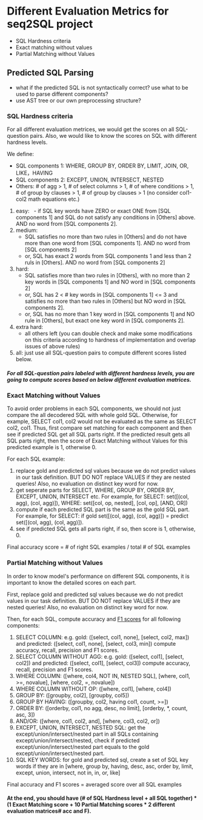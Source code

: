 # Different Evaluation Metrics for seq2SQL project

- SQL Hardness criteria
- Exact matching without values
- Partial Matching without Values

## Predicted SQL Parsing

- what if the predicted SQL is not syntactically correct? use what to be used to parse different components?
- use AST tree or our own preprocessing structure?


### SQL Hardness criteria

For all different evaluation metrices, we would get the scores on all SQL-question pairs. Also, we would like to know the scores
on SQL with different hardness levels.

We define:
- SQL components 1: WHERE, GROUP BY, ORDER BY, LIMIT, JOIN, OR, LIKE，HAVING
- SQL components 2: EXCEPT, UNION, INTERSECT, NESTED
- Others: # of agg > 1, # of select columns > 1, # of where conditions > 1, # of group by clauses > 1, # of group by clauses > 1 (no consider col1-col2 math equations etc.)

1. easy: 
   - if SQL key words have ZERO or exact ONE from [SQL components 1] and SQL do not satisfy any conditions in [Others] above. AND no word from [SQL components 2].
2. medium: 
   - SQL satisfies no more than two rules in [Others] and do not have more than one word from [SQL components 1]. AND no word from [SQL components 2]
   - or, SQL has exact 2 words from SQL components 1 and less than 2 ruls in [Others]. AND no word from [SQL components 2]
3. hard: 
   - SQL satisfies more than two rules in [Others], with no more than 2 key words in [SQL components 1] and NO word in [SQL components 2]
   - or, SQL has 2 < # key words in [SQL components 1] <= 3 and satisfies no more than two rules in [Others] but NO word in [SQL components 2].
   - or, SQL has no more than 1 key word in [SQL components 1] and NO rule in [Others], but exact one key word in [SQL components 2].
4. extra hard:
   - all others left (you can double check and make some modifications on this criteria according to hardness of implementation and overlap issues of above rules)
5. all: just use all SQL-question pairs to compute different scores listed below.

##### For all SQL-question pairs labeled with different hardness levels, you are going to compute scores based on below different evaluation matrices.

### Exact Matching without Values

To avoid order problems in each SQL components, we should not just compare the all decodered SQL with whole gold SQL.
Otherwise, for example, SELECT col1, col2 would not be evaluated as the same as SELECT col2, col1. Thus, first compare
set matching for each component and then see if predicted SQL get all SQL parts right. If the predicted result gets all
SQL parts right, then the score of Exact Matching without Values for this predicted example is 1, otherwise 0.

For each SQL example:
1. replace gold and predicted sql values because we do not predict values in our task definition. BUT DO NOT replace VALUES if they are nested queries! Also, no evaluation on distinct key word for now.
2. get seperate parts for SELECT, WHERE, GROUP BY, ORDER BY, EXCEPT, UNION, INTERSECT etc. For example, for SELECT: set([(col, agg), (col, agg)]), WHERE: set([col, op, nested], [col, op], [AND, OR])
3. compute if each predicted SQL part is the same as the gold SQL part. For example, for SELECT: if gold set([(col, agg), (col, agg)]) = predict set([(col, agg), (col, agg)]).
4. see if predicted SQL gets all parts right, if so, then score is 1, otherwise, 0.

Final accuracy score = # of right SQL examples / total # of SQL examples

### Partial Matching without Values

In order to know model's performance on different SQL components, it is important to know the detailed scores on each part.

First, replace gold and predicted sql values because we do not predict values in our task definition. BUT DO NOT replace VALUES if they are nested queries! Also, no evaluation on distinct key word for now.

Then, for each SQL, compute accuracy and [F1 scores](https://en.wikipedia.org/wiki/F1_score) for all following components:

1. SELECT COLUMN: e.g. gold: ([select, col1, none], [select, col2, max]) and predicted: ([select, col1, none], [select, col3, min]) compute accuracy, recall, precision and F1 scores.
2. SELECT COLUMN WITHOUT AGG: e.g. gold: ([select, col1], [select, col2]) and predicted: ([select, col1], [select, col3]) compute accuracy, recall, precision and F1 scores.
3. WHERE COLUMN: ([where, col4, NOT IN, NESTED SQL], [where, col1, >=, novalue], [where, col2, =, novalue])
4. WHERE COLUMN WITHOUT OP:  ([where, col1], [where, col4])
5. GROUP BY: ([groupby, col2], [groupby, col5])
6. GROUP BY HAVING: ([groupby, col2, having col1, count, >=])
7. ORDER BY: ([orderby, col1, no agg, desc, no limit], [orderby, *, count, asc, 3])
8. AND/OR: ([where, col1, col2, and], [where, col3, col2, or])
9. EXCEPT, UNION, INTERSECT, NESTED SQL: get the except/union/intersect/nested part in all SQLs containing except/union/intersect/nested, check if predicted except/union/intersect/nested part equals to the gold except/union/intersect/nested part.
10. SQL KEY WORDS: for gold and predicted sql, create a set of SQL key words if they are in [where, group by, having, desc, asc, order by, limit, except, union, intersect, not in, in, or, like]

Final accuracy and F1 scores = averaged score over all SQL examples

#### At the end, you should have (# of SQL Hardness level + all SQL together) * (1 Exact Matching score + 10 Partial Matching scores * 2 different evaluation matrices# acc and F).

